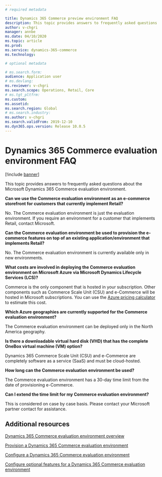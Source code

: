 ```yaml
---
# required metadata

title: Dynamics 365 Commerce preview environment FAQ
description: This topic provides answers to frequently asked questions about the Microsoft Dynamics 365 Commerce preview environment.
author: v-chgri
manager: annbe
ms.date: 04/10/2020
ms.topic: article
ms.prod: 
ms.service: dynamics-365-commerce
ms.technology: 

# optional metadata

# ms.search.form: 
audience: Application user
# ms.devlang: 
ms.reviewer: v-chgri
ms.search.scope: Operations, Retail, Core
# ms.tgt_pltfrm: 
ms.custom: 
ms.assetid: 
ms.search.region: Global
# ms.search.industry: 
ms.author: v-chgri
ms.search.validFrom: 2019-12-10
ms.dyn365.ops.version: Release 10.0.5
---
```


# Dynamics 365 Commerce evaluation environment FAQ

[!include [banner](includes/banner.md)]

This topic provides answers to frequently asked questions about the Microsoft Dynamics 365 Commerce evaluation environment.

**Can we use the Commerce evaluation environment as an e-commerce storefront for customers that currently implement Retail?**

No. The Commerce evaluation environment is just the evaluation environment. If you require an environment for a customer that implements Retail, contact Microsoft.

**Can the Commerce evaluation environment be used to provision the e-commerce features on top of an existing application/environment that implements Retail?**

No. The Commerce evaluation environment is currently available only in new environments.

**What costs are involved in deploying the Commerce evaluation environment on Microsoft Azure via Microsoft Dynamics Lifecycle Services (LCS)?**

Commerce is the only component that is hosted in your subscription. Other components such as Commerce  Scale Unit (CSU) and e-Commerce will be hosted in Microsoft subscriptions. You can use the [Azure pricing calculator](https://azure.microsoft.com/pricing/calculator/) to estimate this cost.

**Which Azure geographies are currently supported for the Commerce evaluation environment?**

The Commerce evaluation environment can be deployed only in the North America geography.

**Is there a downloadable virtual hard disk (VHD) that has the complete OneBox virtual machine (VM) option?**

Dynamics 365 Commerce Scale Unit (CSU) and e-Commerce are completely software as a service (SaaS) and must be cloud-hosted.

**How long can the Commerce evaluation environment be used?**

The Commerce evaluation environment has a 30-day time limit from the date of provisioning e-Commerce.

**Can I extend the time limit for my Commerce evaluation environment?**

This is considered on case by case basis. Please contact your Microsoft partner contact for assistance.

## Additional resources

[Dynamics 365 Commerce evaluation environment overview](cpe-overview.md)

[Provision a Dynamics 365 Commerce evaluation environment](provisioning-guide.md)

[Configure a Dynamics 365 Commerce evaluation environment](cpe-post-provisioning.md)

[Configure optional features for a Dynamics 365 Commerce evaluation environment](cpe-optional-features.md)
